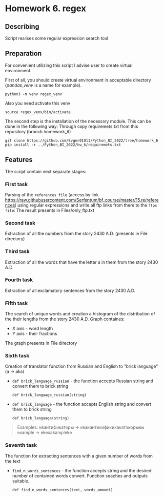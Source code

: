 # Homework 6. regex

## Describing
Script realises some regular expression search tool

## Preparation
For convenient utilizing this script I advise user to create virtual environment.

First of all, you should create virtual environment in acceptable directory (*pandas_venv* is a name for example).
```
python3 -m venv regex_venv
```
Also you need activate this venv
```
source regex_venv/bin/activate
```
The second step is the installation of the necessary module. This can be done in the following way:
Through copy requiremets.txt from this repository (branch homework_6)
```
git clone https://github.com/Evgen01011/Python_BI_2022/tree/homework_6
pip install -r ../Python_BI_2022/hw_6/requiremets.txt
```

## Features
The script contain next separate stages:  
### First task
Parsing of the `references file` (access by link https://raw.githubusercontent.com/Serfentum/bf_course/master/15.re/references) using regular expressions and write all ftp links from there to the `ftps file`:
The result presents in Files/only_ftp.txt

### Second task
Extraction of all the numbers from the story 2430 A.D. (presents in File directory)

### Third task
Extraction of all the words that have the letter a in them from the story 2430 A.D.

### Fourth task
Extraction of all exclamatory sentences from the story 2430 A.D.

### Fifth task
The search of unique words and creation a histogram of the distribution of the their lengths from the story 2430 A.D.
Graph containes:
- X axis - word length 
- Y axis - their fractions


The graph presents in File directory

### Sixth task
Creation of translator function from Russian and English to "brick language" (a -> aka)

- `def brick_language_russian` - the function accepts Russian string and convert them to brick string
    ```
    def brick_language_russian(string)
    ```
- `def brick_language` - the function accepts English string and convert them to brick string
    ```
   def brick_language(string)
    ```
> Examples:
> квантификаторы -> квакантикификикакатокорыкы
> example -> ekexakampleke

### Seventh task
The function for extracting sentences with a given number of words from the text

- `find_n_words_sentences` - the function accepts string and the desired number of contained words convert. Function seaches and outputs suitable.
    ```
    def find_n_words_sentences(text, words_amount)
    ```



